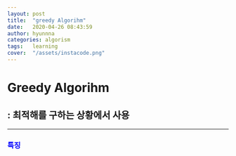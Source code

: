 ```yaml
---
layout: post
title:  "greedy Algorihm"
date:   2020-04-26 08:43:59
author: hyunnna
categories: algorism
tags:	learning
cover:  "/assets/instacode.png"
---
```


# Greedy Algorihm
## : 최적해를 구하는 상황에서 사용 

***

### **<span style = "color:blue">특징</span>**
#### 
 